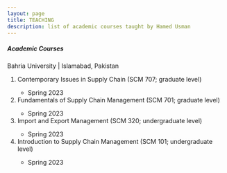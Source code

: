 ```yaml
---
layout: page
title: TEACHING
description: list of academic courses taught by Hamed Usman
---
```

<h5>Academic Courses</h5>
Bahria University | Islamabad, Pakistan
<ol>
<li>Contemporary Issues in Supply Chain (SCM 707; graduate level)</li>
    <ul><li>Spring 2023</li></ul>
<li>Fundamentals of Supply Chain Management (SCM 701; graduate level)</li>
    <ul><li>Spring 2023</li></ul>
<li>Import and Export Management (SCM 320; undergraduate level)</li>
    <ul><li>Spring 2023</li></ul>
<li>Introduction to Supply Chain Management (SCM 101; undergraduate level)</li>
    <ul><li>Spring 2023</li></ul>
</ol>
